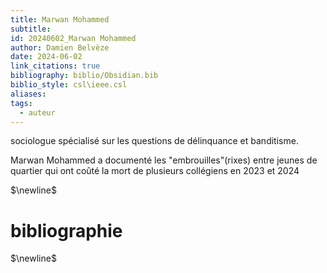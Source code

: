 ```yaml
---
title: Marwan Mohammed
subtitle: 
id: 20240602_Marwan Mohammed
author: Damien Belvèze
date: 2024-06-02
link_citations: true
bibliography: biblio/Obsidian.bib
biblio_style: csl\ieee.csl
aliases: 
tags:
  - auteur
---
```

sociologue spécialisé sur les questions de délinquance et banditisme. 

Marwan Mohammed a documenté les "embrouilles"(rixes) entre jeunes de quartier qui ont coûté la mort de plusieurs collégiens en 2023 et 2024


$\newline$
# bibliographie
$\newline$






